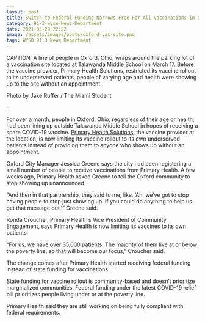 ```yaml
---
layout: post
title: Switch to Federal Funding Narrows Free-For-All Vaccinations in Oxford
category: 91-3-wyso-News-Department
date: 2021-03-29 22:22
image: /assets/images/posts/oxford-vax-site.png
tags: WYSO 91.3 News Department
---
```

CAPTION: A line of people in Oxford, Ohio, wraps around the parking lot of a vaccination site located at Talawanda Middle School on March 17. Before the vaccine provider, Primary Health Solutions, restricted its vaccine rollout to its underserved patients, people of varying age and health were showing up to the site without an appointment.

Photo by Jake Ruffer / The Miami Student

–

For over a month, people in Oxford, Ohio, regardless of their age or health, had been lining up outside Talawanda Middle School in hopes of receiving a spare COVID-19 vaccine. [Primary Health Solutions,](https://www.myprimaryhealthsolutions.org/) the vaccine provider at the location, is now limiting its vaccine rollout to its own underserved patients instead of providing them to anyone who shows up without an appointment.

Oxford City Manager Jessica Greene says the city had been registering a small number of people to receive vaccinations from Primary Health. A few weeks ago, Primary Health asked Greene to tell the Oxford community to stop showing up unannounced.

“And then in that partnership, they said to me, like, ‘Ah, we’ve got to stop having people to stop just showing up. If you could do anything to help us get that message out,’” Greene said.

Ronda Croucher, Primary Health’s Vice President of Community Engagement, says Primary Health is now limiting its vaccines to its own patients.

“For us, we have over 35,000 patients. The majority of them live at or below the poverty line, so that will become our focus,” Croucher said.

The change comes after Primary Health started receiving federal funding instead of state funding for vaccinations.

State funding for vaccine rollout is community-based and doesn’t prioritize marginalized communities. Federal funding under the latest COVID-19 relief bill prioritizes people living under or at the poverty line.

Primary Health said they are still working on being fully compliant with federal requirements.